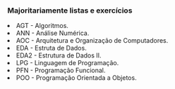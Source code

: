 ### Majoritariamente listas e exercícios

<li>AGT - Algoritmos.</li>
<li>ANN - Análise Numérica.</li>
<li>AOC - Arquitetura e Organização de Computadores.</li>
<li>EDA - Estruta de Dados.</li>
<li>EDA2 - Estrutura de Dados II.</li>
<li>LPG - Linguagem de Programação.</li>
<li>PFN - Programação Funcional.</li>
<li>POO - Programação Orientada a Objetos.</li>


